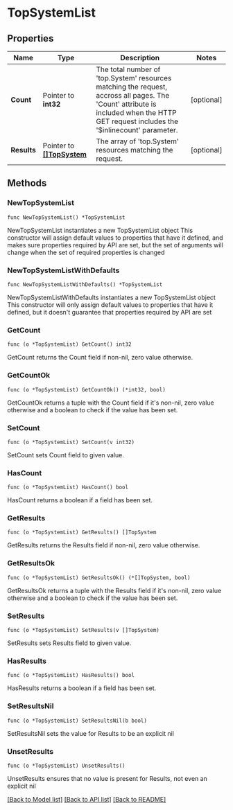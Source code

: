 # TopSystemList

## Properties

Name | Type | Description | Notes
------------ | ------------- | ------------- | -------------
**Count** | Pointer to **int32** | The total number of &#39;top.System&#39; resources matching the request, accross all pages. The &#39;Count&#39; attribute is included when the HTTP GET request includes the &#39;$inlinecount&#39; parameter. | [optional] 
**Results** | Pointer to [**[]TopSystem**](top.System.md) | The array of &#39;top.System&#39; resources matching the request. | [optional] 

## Methods

### NewTopSystemList

`func NewTopSystemList() *TopSystemList`

NewTopSystemList instantiates a new TopSystemList object
This constructor will assign default values to properties that have it defined,
and makes sure properties required by API are set, but the set of arguments
will change when the set of required properties is changed

### NewTopSystemListWithDefaults

`func NewTopSystemListWithDefaults() *TopSystemList`

NewTopSystemListWithDefaults instantiates a new TopSystemList object
This constructor will only assign default values to properties that have it defined,
but it doesn't guarantee that properties required by API are set

### GetCount

`func (o *TopSystemList) GetCount() int32`

GetCount returns the Count field if non-nil, zero value otherwise.

### GetCountOk

`func (o *TopSystemList) GetCountOk() (*int32, bool)`

GetCountOk returns a tuple with the Count field if it's non-nil, zero value otherwise
and a boolean to check if the value has been set.

### SetCount

`func (o *TopSystemList) SetCount(v int32)`

SetCount sets Count field to given value.

### HasCount

`func (o *TopSystemList) HasCount() bool`

HasCount returns a boolean if a field has been set.

### GetResults

`func (o *TopSystemList) GetResults() []TopSystem`

GetResults returns the Results field if non-nil, zero value otherwise.

### GetResultsOk

`func (o *TopSystemList) GetResultsOk() (*[]TopSystem, bool)`

GetResultsOk returns a tuple with the Results field if it's non-nil, zero value otherwise
and a boolean to check if the value has been set.

### SetResults

`func (o *TopSystemList) SetResults(v []TopSystem)`

SetResults sets Results field to given value.

### HasResults

`func (o *TopSystemList) HasResults() bool`

HasResults returns a boolean if a field has been set.

### SetResultsNil

`func (o *TopSystemList) SetResultsNil(b bool)`

 SetResultsNil sets the value for Results to be an explicit nil

### UnsetResults
`func (o *TopSystemList) UnsetResults()`

UnsetResults ensures that no value is present for Results, not even an explicit nil

[[Back to Model list]](../README.md#documentation-for-models) [[Back to API list]](../README.md#documentation-for-api-endpoints) [[Back to README]](../README.md)


